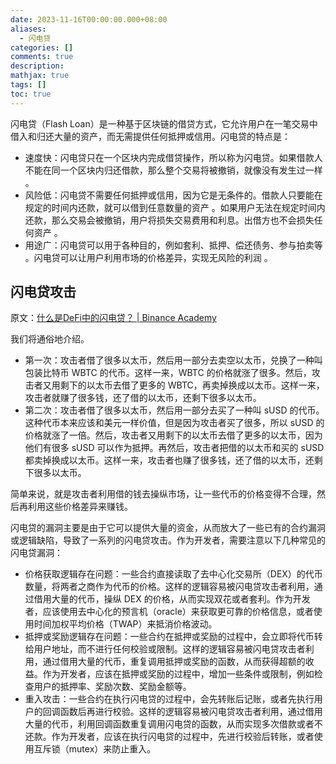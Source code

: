 ```yaml
---
date: 2023-11-16T00:00:00.000+08:00
aliases:
  - 闪电贷
categories: []
comments: true
description: 
mathjax: true
tags: []
toc: true
---
```


闪电贷（Flash Loan）是一种基于区块链的借贷方式，它允许用户在一笔交易中借入和归还大量的资产，而无需提供任何抵押或信用。闪电贷的特点是：

- 速度快：闪电贷只在一个区块内完成借贷操作，所以称为闪电贷。如果借款人不能在同一个区块内归还借款，那么整个交易将被撤销，就像没有发生过一样 。
- 风险低：闪电贷不需要任何抵押或信用，因为它是无条件的。借款人只要能在规定的时间内还款，就可以借到任意数量的资产 。如果用户无法在规定时间内还款，那么交易会被撤销，用户将损失交易费用和利息。出借方也不会损失任何资产 。
- 用途广：闪电贷可以用于各种目的，例如套利、抵押、偿还债务、参与拍卖等 。闪电贷可以让用户利用市场的价格差异，实现无风险的利润 。

## 闪电贷攻击

原文：[什么是DeFi中的闪电贷？ | Binance Academy](https://academy.binance.com/zh/articles/what-are-flash-loans-in-defi#header-3)

我们将通俗地介绍。

- 第一次：攻击者借了很多以太币，然后用一部分去卖空以太币，兑换了一种叫包装比特币 WBTC 的代币。这样一来，WBTC 的价格就涨了很多。然后，攻击者又用剩下的以太币去借了更多的 WBTC，再卖掉换成以太币。这样一来，攻击者就赚了很多钱，还了借的以太币，还剩下很多以太币。
- 第二次：攻击者借了很多以太币，然后用一部分去买了一种叫 sUSD 的代币。这种代币本来应该和美元一样价值，但是因为攻击者买了很多，所以 sUSD 的价格就涨了一倍。然后，攻击者又用剩下的以太币去借了更多的以太币，因为他们有很多 sUSD 可以作为抵押。再然后，攻击者把借的以太币和买的 sUSD 都卖掉换成以太币。这样一来，攻击者也赚了很多钱，还了借的以太币，还剩下很多以太币。

简单来说，就是攻击者利用借的钱去操纵市场，让一些代币的价格变得不合理，然后再利用这些价格差异来赚钱。

闪电贷的漏洞主要是由于它可以提供大量的资金，从而放大了一些已有的合约漏洞或逻辑缺陷，导致了一系列的闪电贷攻击。作为开发者，需要注意以下几种常见的闪电贷漏洞：

- 价格获取逻辑存在问题：一些合约直接读取了去中心化交易所（DEX）的代币数量，将两者之商作为代币的价格。这样的逻辑容易被闪电贷攻击者利用，通过借用大量的代币，操纵 DEX 的价格，从而实现双花或者套利。作为开发者，应该使用去中心化的预言机（oracle）来获取更可靠的价格信息，或者使用时间加权平均价格（TWAP）来抵消价格波动。
- 抵押或奖励逻辑存在问题：一些合约在抵押或奖励的过程中，会立即将代币转给用户地址，而不进行任何校验或限制。这样的逻辑容易被闪电贷攻击者利用，通过借用大量的代币，重复调用抵押或奖励的函数，从而获得超额的收益。作为开发者，应该在抵押或奖励的过程中，增加一些条件或限制，例如检查用户的抵押率、奖励次数、奖励金额等。
- 重入攻击：一些合约在执行闪电贷的过程中，会先转账后记账，或者先执行用户的回调函数后再进行校验。这样的逻辑容易被闪电贷攻击者利用，通过借用大量的代币，利用回调函数重复调用闪电贷的函数，从而实现多次借款或者不还款。作为开发者，应该在执行闪电贷的过程中，先进行校验后转账，或者使用互斥锁（mutex）来防止重入。
